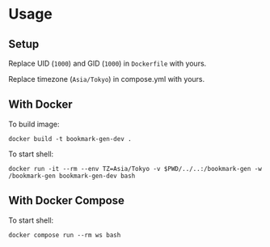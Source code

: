 # Usage

## Setup

Replace UID (`1000`) and GID (`1000`) in `Dockerfile` with yours.

Replace timezone (`Asia/Tokyo`) in compose.yml with yours.

## With Docker

To build image:

    docker build -t bookmark-gen-dev .

To start shell:

    docker run -it --rm --env TZ=Asia/Tokyo -v $PWD/../..:/bookmark-gen -w /bookmark-gen bookmark-gen-dev bash

## With Docker Compose

To start shell:

    docker compose run --rm ws bash
